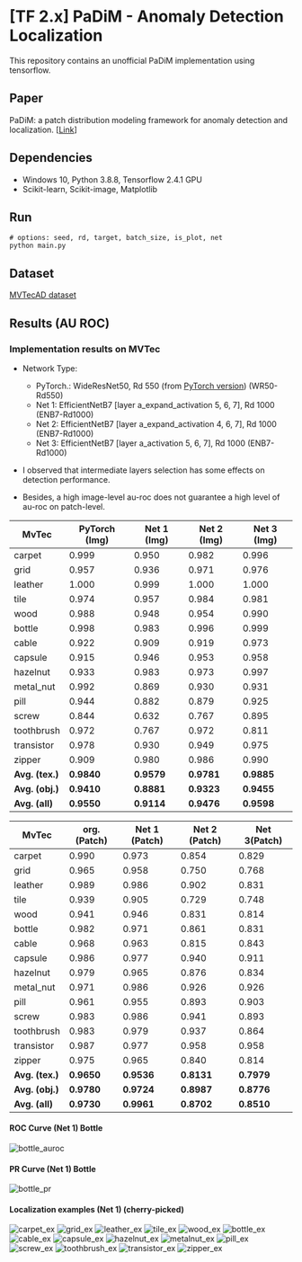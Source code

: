 # [TF 2.x] PaDiM - Anomaly Detection Localization

This repository contains an unofficial PaDiM implementation using tensorflow. 

## Paper
PaDiM: a patch distribution modeling framework for anomaly detection and localization. 
\[[Link](https://arxiv.org/pdf/2011.08785.pdf)]

## Dependencies
* Windows 10, Python 3.8.8, Tensorflow 2.4.1 GPU
* Scikit-learn, Scikit-image, Matplotlib

## Run
```
# options: seed, rd, target, batch_size, is_plot, net
python main.py
```

## Dataset
[MVTecAD dataset](https://mvtec.com/company/research/datasets/mvtec-ad/)

## Results (AU ROC)
### Implementation results on MVTec
* Network Type:
    - PyTorch.: WideResNet50, Rd 550 
    (from [PyTorch version](https://github.com/xiahaifeng1995/PaDiM-Anomaly-Detection-Localization-master)) (WR50-Rd550)
    - Net 1: EfficientNetB7 \[layer a_expand_activation 5, 6, 7], Rd 1000 (ENB7-Rd1000)
    - Net 2: EfficientNetB7 \[layer a_expand_activation 4, 6, 7], Rd 1000 (ENB7-Rd1000)
    - Net 3: EfficientNetB7 \[layer a_activation 5, 6, 7], Rd 1000 (ENB7-Rd1000)

* I observed that intermediate layers selection has some effects on detection performance.
* Besides, a high image-level au-roc does not guarantee a high level of au-roc on patch-level. 

MvTec       	|PyTorch (Img)  |Net 1 (Img)|   	 Net 2 (Img)|   	Net 3 (Img)|
-----       	| -----         |-----  |       	 ----- |        	 ----- |        
carpet      	|0.999|	0.950|	0.982|	0.996|
grid        	|0.957|	0.936|	0.971|	0.976|
leather     	|1.000|	0.999|	1.000|	1.000|
tile        	|0.974|	0.957|	0.984|	0.981|
wood        	|0.988|	0.948|	0.954|	0.990|
bottle      	|0.998|	0.983|	0.996|	0.999|
cable       	|0.922|	0.909|	0.919|	0.973|
capsule     	|0.915|	0.946|	0.953|	0.958|
hazelnut    	|0.933| 0.983|	0.973|	0.997|
metal_nut   	|0.992|	0.869|	0.930|	0.931|
pill        	|0.944|	0.882|	0.879|	0.925|
screw       	|0.844|	0.632|	0.767|	0.895|
toothbrush  	|0.972|	0.767|	0.972|	0.811|
transistor  	|0.978|	0.930|	0.949|	0.975|
zipper      	|0.909|	0.980|	0.986|	0.990|
**Avg. (tex.)** 	|**0.9840**|	**0.9579**|	**0.9781**|	**0.9885**|
**Avg. (obj.)** 	|**0.9410**|	**0.8881**|	**0.9323**|	**0.9455**|
**Avg. (all)**  	|**0.9550**|	**0.9114**|	**0.9476**|	**0.9598**|

MvTec       	|org. (Patch)  	 |Net 1 (Patch) 	 |Net 2 (Patch) 	|Net 3(Patch)
-----       	|-----         	 |-----         	| -----         	 |-----         
carpet      	|0.990	|0.973	|0.854	|0.829|
grid        	|0.965	|0.958	|0.750	|0.768|
leather     	|0.989	|0.986	|0.902	|0.831|
tile        	|0.939	|0.905	|0.729	|0.748|
wood        	|0.941	|0.946	|0.831	|0.814|
bottle      	|0.982	|0.971	|0.861	|0.831|
cable       	|0.968	|0.963	|0.815	|0.843|
capsule     	|0.986	|0.977	|0.940	|0.911|
hazelnut    	|0.979	|0.965	|0.876	|0.834|
metal_nut   	|0.971	|0.986	|0.926	|0.926|
pill        	|0.961	|0.955	|0.893	|0.903|
screw       	|0.983	|0.986	|0.941	|0.893|
toothbrush  	|0.983	|0.979	|0.937	|0.864|
transistor  	|0.987	|0.977	|0.958	|0.958|
zipper      	|0.975	|0.965	|0.840	|0.814|
**Avg. (tex.)** 	|**0.9650**	|**0.9536**	|**0.8131**	|**0.7979**|
**Avg. (obj.)** 	|**0.9780**	|**0.9724**	|**0.8987**	|**0.8776**|
**Avg. (all)**  	|**0.9730**	|**0.9961**	|**0.8702**	|**0.8510**|


#### ROC Curve (Net 1) Bottle
![bottle_auroc](assets/AUROC-bottle.png)

#### PR Curve (Net 1) Bottle
![bottle_pr](assets/PR-bottle.png)

#### Localization examples (Net 1) (cherry-picked)
![carpet_ex](assets/carpet_66.png)
![grid_ex](assets/grid_66.png)
![leather_ex](assets/leather_66.png)
![tile_ex](assets/tile_51.png)
![wood_ex](assets/wood_66.png)
![bottle_ex](assets/bottle_66.png)
![cable_ex](assets/cable_66.png)
![capsule_ex](assets/capsule_66.png)
![hazelnut_ex](assets/hazelnut_66.png)
![metalnut_ex](assets/metal_nut_54.png)
![pill_ex](assets/pill_66.png)
![screw_ex](assets/screw_66.png)
![toothbrush_ex](assets/toothbrush_35.png)
![transistor_ex](assets/transistor_86.png)
![zipper_ex](assets/zipper_63.png)
